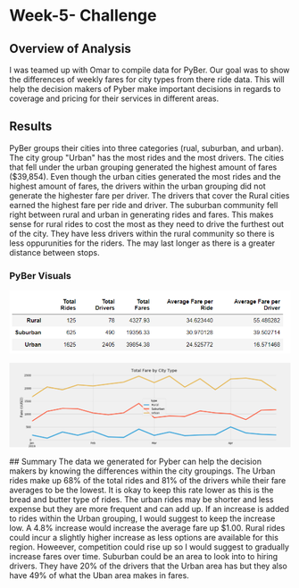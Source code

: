 # Week-5- Challenge

## Overview of Analysis

I was teamed up with Omar to compile data for PyBer. Our goal was to show the differences of weekly fares for city types from there ride data. This will help the decision makers of Pyber make important decisions in regards to coverage and pricing for their services in different areas.

## Results
PyBer groups their cities into three categories (rual, suburban, and urban). The city group "Urban" has the most rides and the most drivers. The cities that fell under the urban grouping generated the highest amount of fares ($39,854). Even though the urban cities generated the most rides and the highest amount of fares, the drivers within the urban grouping did not generate the highester fare per driver. The drivers that cover the Rural cities earned the highest fare per ride and driver. The suburban community fell right between rural and urban in generating rides and fares. This makes sense for rural rides to cost the most as they need to drive the furthest out of the city. They have less drivers within the rural community so there is less oppurunities for the riders. The may last longer as there is a greater distance between stops. 

### PyBer Visuals
![Summary Table](https://github.com/LindsayTeeters/Week-5-Pyber/blob/main/Resources/summary%20table.png)

![Summary Graph](https://github.com/LindsayTeeters/Week-5-Pyber/blob/main/Resources/Challenge_fare_summary.png)
<!-- this was generated from the source file from the vba course work folder. My graph generated but I changed something and was unable to generate again --!>

## Summary
The data we generated for Pyber can help the decision makers by knowing the differences within the city groupings. The Urban rides make up 68% of the total rides and 81% of the drivers while their fare averages to be the lowest. It is okay to keep this rate lower as this is the bread and butter type of rides. The urban rides may be shorter and less expense but they are more frequent and can add up. If an increase is added to rides within the Urban grouping, I would suggest to keep the increase low. A 4.8% increase would increase the average fare up $1.00. Rural rides could incur a slightly higher increase as less options are available for this region. Howeever, competition could rise up so I would suggest to gradually increase fares over time. Suburban could be an area to look into to hiring drivers. They have 20% of the drivers that the Urban area has but they also have 49% of what the Uban area makes in fares. 
